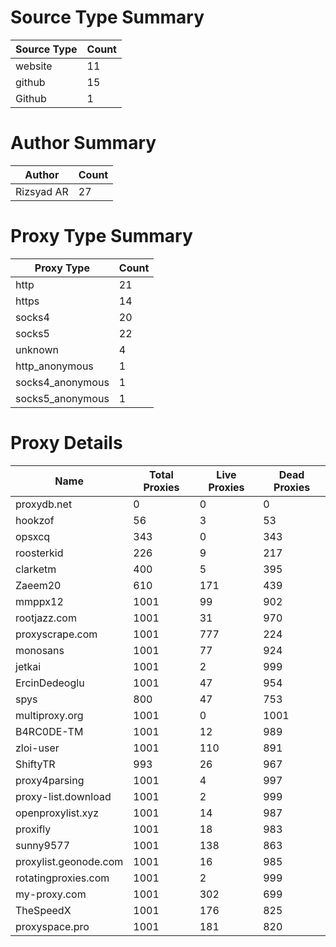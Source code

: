 # Source Type Summary

| Source Type | Count |
|-------------|-------|
| website | 11 |
| github | 15 |
| Github | 1 |


# Author Summary

| Author | Count |
|--------|-------|
| Rizsyad AR | 27 |


# Proxy Type Summary

| Proxy Type | Count |
|------------|-------|
| http | 21 |
| https | 14 |
| socks4 | 20 |
| socks5 | 22 |
| unknown | 4 |
| http_anonymous | 1 |
| socks4_anonymous | 1 |
| socks5_anonymous | 1 |


# Proxy Details

| Name | Total Proxies | Live Proxies | Dead Proxies |
|------|---------------|--------------|---------------|
| proxydb.net | 0 | 0 | 0 |
| hookzof | 56 | 3 | 53 |
| opsxcq | 343 | 0 | 343 |
| roosterkid | 226 | 9 | 217 |
| clarketm | 400 | 5 | 395 |
| Zaeem20 | 610 | 171 | 439 |
| mmppx12 | 1001 | 99 | 902 |
| rootjazz.com | 1001 | 31 | 970 |
| proxyscrape.com | 1001 | 777 | 224 |
| monosans | 1001 | 77 | 924 |
| jetkai | 1001 | 2 | 999 |
| ErcinDedeoglu | 1001 | 47 | 954 |
| spys | 800 | 47 | 753 |
| multiproxy.org | 1001 | 0 | 1001 |
| B4RC0DE-TM | 1001 | 12 | 989 |
| zloi-user | 1001 | 110 | 891 |
| ShiftyTR | 993 | 26 | 967 |
| proxy4parsing | 1001 | 4 | 997 |
| proxy-list.download | 1001 | 2 | 999 |
| openproxylist.xyz | 1001 | 14 | 987 |
| proxifly | 1001 | 18 | 983 |
| sunny9577 | 1001 | 138 | 863 |
| proxylist.geonode.com | 1001 | 16 | 985 |
| rotatingproxies.com | 1001 | 2 | 999 |
| my-proxy.com | 1001 | 302 | 699 |
| TheSpeedX | 1001 | 176 | 825 |
| proxyspace.pro | 1001 | 181 | 820 |
